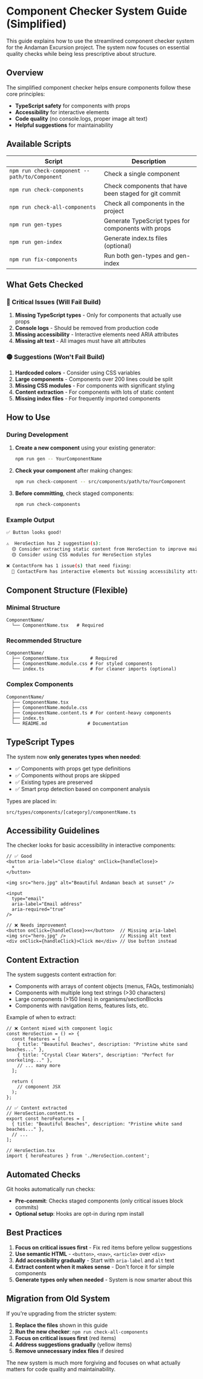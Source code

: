# Component Checker System Guide (Simplified)

This guide explains how to use the streamlined component checker system for the Andaman Excursion project. The system now focuses on essential quality checks while being less prescriptive about structure.

## Overview

The simplified component checker helps ensure components follow these core principles:

- **TypeScript safety** for components with props
- **Accessibility** for interactive elements
- **Code quality** (no console.logs, proper image alt text)
- **Helpful suggestions** for maintainability

## Available Scripts

| Script                                         | Description                                           |
| ---------------------------------------------- | ----------------------------------------------------- |
| `npm run check-component -- path/to/Component` | Check a single component                              |
| `npm run check-components`                     | Check components that have been staged for git commit |
| `npm run check-all-components`                 | Check all components in the project                   |
| `npm run gen-types`                            | Generate TypeScript types for components with props   |
| `npm run gen-index`                            | Generate index.ts files (optional)                    |
| `npm run fix-components`                       | Run both gen-types and gen-index                      |

## What Gets Checked

### 🔴 Critical Issues (Will Fail Build)

1. **Missing TypeScript types** - Only for components that actually use props
2. **Console logs** - Should be removed from production code
3. **Missing accessibility** - Interactive elements need ARIA attributes
4. **Missing alt text** - All images must have alt attributes

### 🟡 Suggestions (Won't Fail Build)

1. **Hardcoded colors** - Consider using CSS variables
2. **Large components** - Components over 200 lines could be split
3. **Missing CSS modules** - For components with significant styling
4. **Content extraction** - For components with lots of static content
5. **Missing index files** - For frequently imported components

## How to Use

### During Development

1. **Create a new component** using your existing generator:

   ```bash
   npm run gen -- YourComponentName
   ```

2. **Check your component** after making changes:

   ```bash
   npm run check-component -- src/components/path/to/YourComponent
   ```

3. **Before committing**, check staged components:
   ```bash
   npm run check-components
   ```

### Example Output

```bash
✅ Button looks good!

⚠️  HeroSection has 2 suggestion(s):
  🟡 Consider extracting static content from HeroSection to improve maintainability
  🟡 Consider using CSS modules for HeroSection styles

❌ ContactForm has 1 issue(s) that need fixing:
  🔴 ContactForm has interactive elements but missing accessibility attributes
```

## Component Structure (Flexible)

### Minimal Structure

```
ComponentName/
  └── ComponentName.tsx   # Required
```

### Recommended Structure

```
ComponentName/
  ├── ComponentName.tsx        # Required
  ├── ComponentName.module.css # For styled components
  └── index.ts                 # For cleaner imports (optional)
```

### Complex Components

```
ComponentName/
  ├── ComponentName.tsx
  ├── ComponentName.module.css
  ├── ComponentName.content.ts # For content-heavy components
  ├── index.ts
  └── README.md               # Documentation
```

## TypeScript Types

The system now **only generates types when needed**:

- ✅ Components with props get type definitions
- ✅ Components without props are skipped
- ✅ Existing types are preserved
- ✅ Smart prop detection based on component analysis

Types are placed in:

```
src/types/components/[category]/componentName.ts
```

## Accessibility Guidelines

The checker looks for basic accessibility in interactive components:

```tsx
// ✅ Good
<button aria-label="Close dialog" onClick={handleClose}>
  ×
</button>

<img src="hero.jpg" alt="Beautiful Andaman beach at sunset" />

<input
  type="email"
  aria-label="Email address"
  aria-required="true"
/>

// ❌ Needs improvement
<button onClick={handleClose}>×</button>  // Missing aria-label
<img src="hero.jpg" />                    // Missing alt text
<div onClick={handleClick}>Click me</div> // Use button instead
```

## Content Extraction

The system suggests content extraction for:

- Components with arrays of content objects (menus, FAQs, testimonials)
- Components with multiple long text strings (>30 characters)
- Large components (>150 lines) in organisms/sectionBlocks
- Components with navigation items, features lists, etc.

Example of when to extract:

```tsx
// ❌ Content mixed with component logic
const HeroSection = () => {
  const features = [
    { title: "Beautiful Beaches", description: "Pristine white sand beaches..." },
    { title: "Crystal Clear Waters", description: "Perfect for snorkeling..." },
    // ... many more
  ];

  return (
    // component JSX
  );
};

// ✅ Content extracted
// HeroSection.content.ts
export const heroFeatures = [
  { title: "Beautiful Beaches", description: "Pristine white sand beaches..." },
  // ...
];

// HeroSection.tsx
import { heroFeatures } from './HeroSection.content';
```

## Automated Checks

Git hooks automatically run checks:

- **Pre-commit**: Checks staged components (only critical issues block commits)
- **Optional setup**: Hooks are opt-in during npm install

## Best Practices

1. **Focus on critical issues first** - Fix red items before yellow suggestions
2. **Use semantic HTML** - `<button>`, `<nav>`, `<article>` over `<div>`
3. **Add accessibility gradually** - Start with `aria-label` and `alt` text
4. **Extract content when it makes sense** - Don't force it for simple components
5. **Generate types only when needed** - System is now smarter about this

## Migration from Old System

If you're upgrading from the stricter system:

1. **Replace the files** shown in this guide
2. **Run the new checker**: `npm run check-all-components`
3. **Focus on critical issues first** (red items)
4. **Address suggestions gradually** (yellow items)
5. **Remove unnecessary index files** if desired

The new system is much more forgiving and focuses on what actually matters for code quality and maintainability.
